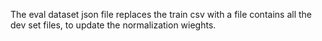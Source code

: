 The eval dataset json file replaces the train csv with a file contains all the dev set files, to update the normalization wieghts. 
